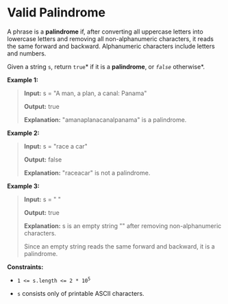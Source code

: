 # Valid Palindrome

A phrase is a **palindrome** if, after converting all uppercase letters into lowercase letters and removing all non-alphanumeric characters, it reads the same forward and backward. Alphanumeric characters include letters and numbers.

Given a string <code>s</code>, return <code>true</code>* if it is a **palindrome**, or *<code>false</code>* otherwise*.


**Example 1:**
>
> **Input:** s = "A man, a plan, a canal: Panama"
>
> **Output:** true
>
> **Explanation:** "amanaplanacanalpanama" is a palindrome.

**Example 2:**
>
> **Input:** s = "race a car"
>
> **Output:** false
>
> **Explanation:** "raceacar" is not a palindrome.

**Example 3:**
>
> **Input:** s = " "
>
> **Output:** true
>
> **Explanation:** s is an empty string "" after removing non-alphanumeric characters.
>
> Since an empty string reads the same forward and backward, it is a palindrome.


**Constraints:**

- <code>1 &lt;= s.length &lt;= 2 * 10<sup>5</sup></code>

- <code>s</code> consists only of printable ASCII characters.
